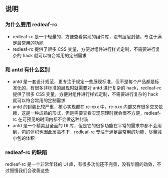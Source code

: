 ## 说明

### 为什么要用 redleaf-rc

- redleaf-rc 是一个轻量的，方便查看实现的组件库，没有层层封装，专注于满足最常用的功能
- redleaf-rc 提供了很多 CSS 变量，方便对组件进行样式定制，不需要进行复杂的 hack 就可以符合常用的定制需求

### 和 antd 有什么区别

- antd 是一套设计规范，更专注于规定一些展现标准，但不是每个产品都是标准化的，有很多非标准的展现时就需要对 antd 进行复杂的 hack，redleaf-rc 提供了很多 CSS 变量，方便对组件进行样式定制，不需要进行复杂的 hack 就可以符合常用的定制需求
- antd 的封装比较严重，核心实现都在 rc-xxx 中，rc-xxx 内部又有很多交叉依赖，这是一种成熟的形式，但是需要查看实现原理时就会很不方便，redleaf-rc 在可预见的时间内都不会做这种封装
- antd 是一个精美且全面的 UI 库，但是它的很多功能在平常的需求中都不会用到，包的体积也因此居高不下，redleaf-rc 专注于满足最常用的功能，尽量减小包的体积

### redleaf-rc 的缺陷

redleaf-rc 是一个非常年轻的 UI 库，有很多功能还不完善，没有华丽的动效，不过慢慢我们会改善这些
